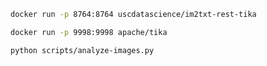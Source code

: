 ```bash
docker run -p 8764:8764 uscdatascience/im2txt-rest-tika
```

```bash
docker run -p 9998:9998 apache/tika
```

```bash
python scripts/analyze-images.py
```
